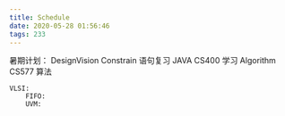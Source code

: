 ```yaml
---
title: Schedule
date: 2020-05-28 01:56:46
tags: 233
---
```

暑期计划：
	DesignVision Constrain 语句复习
	JAVA CS400 学习
	Algorithm CS577 算法

	VLSI:
		FIFO:
		UVM:
